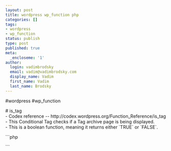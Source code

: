 ```yaml
---
layout: post
title: wordpress wp_function php
categories: []
tags:
- wordpress
- wp_function
status: publish
type: post
published: true
meta:
  _encloseme: '1'
author:
  login: vadimbrodsky
  email: vadim@vadimbrodsky.com
  display_name: Vadim
  first_name: Vadim
  last_name: Brodsky
---
```

<p>#wordpress #wp_function</p>
<p># is_tag<br />
- Codex reference -- http://codex.wordpress.org/Function_Reference/is_tag<br />
- This Conditional Tag checks if a Tag archive page is being displayed.<br />
- This is a boolean function, meaning it returns either `TRUE` or `FALSE`.</p>
<p>```php</p>
<p>```</p>
